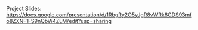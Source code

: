 
Project Slides: https://docs.google.com/presentation/d/1RbgRy2O5yJgR8vWRk8GDS93mfo8ZXNF1-S9nQbW4ZLM/edit?usp=sharing